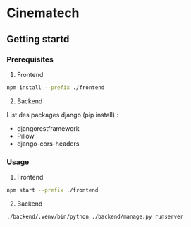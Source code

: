 # Cinematech 

## Getting startd 

### Prerequisites

1. Frontend

```Bash
npm install --prefix ./frontend
```
 
2. Backend 

List des packages django (pip install) : 
- djangorestframework
- Pillow
- django-cors-headers


### Usage 

1. Frontend 

```Bash
npm start --prefix ./frontend
```

2. Backend

```Bash
./backend/.venv/bin/python ./backend/manage.py runserver
```
